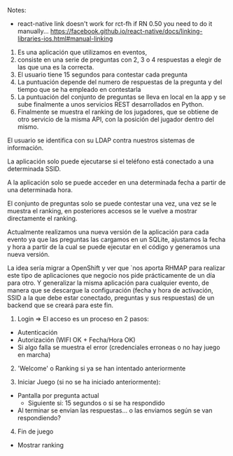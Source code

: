 
Notes:
- react-native link doesn't work for rct-fh if RN 0.50 you need to do it manually... https://facebook.github.io/react-native/docs/linking-libraries-ios.html#manual-linking


1. Es una aplicación que utilizamos en eventos, 
2. consiste en una serie de preguntas con 2, 3 o 4 respuestas a elegir de las que una es la correcta. 
3. El usuario tiene 15 segundos para contestar cada pregunta 
4. La puntuación depende del numero de respuestas de la pregunta y del tiempo que se ha empleado en contestarla
5. La puntuación del conjunto de preguntas se lleva en local en la app y se sube finalmente a unos servicios REST desarrollados en Python. 
6. Finalmente se muestra el ranking de los jugadores, que se obtiene de otro servicio de la misma API, con la posición del jugador dentro del mismo.


 

El usuario se identifica con su LDAP contra nuestros sistemas de información. 

La aplicación solo puede ejecutarse si el teléfono está conectado a una determinada SSID. 

A la aplicación solo se puede acceder en una determinada fecha a partir de una determinada hora. 

El conjunto de preguntas solo se puede contestar una vez, una vez se le muestra el ranking, en posteriores accesos se le vuelve a mostrar directamente el ranking.


Actualmente realizamos una nueva versión de la aplicación para cada evento ya que las preguntas las cargamos en un SQLite, ajustamos la fecha y hora a partir de la cual se puede ejecutar en el código y generamos una nueva versión.

La idea sería migrar a OpenShift y ver que `nos aporta RHMAP para realizar este tipo de aplicaciones que negocio nos pide prácticamente de un día para otro. Y generalizar la misma aplicación para cualquier evento, de manera que se descargue la configuración (fecha y hora de activación, SSID a la que debe estar conectado, preguntas y sus respuestas) de un backend que se creará para este fin.


1. Login => El acceso es un proceso en 2 pasos:
- Autenticación
- Autorización (WIFI OK + Fecha/Hora OK)
- Si algo falla se muestra el error (credenciales erroneas o no hay juego en marcha)

2. 'Welcome' o Ranking si ya se han intentado anteriormente

3. Iniciar Juego (si no se ha iniciado anteriormente):
- Pantalla por pregunta actual
    - Siguiente si: 15 segundos o si se ha respondido
- Al terminar se envian las respuestas... o las enviamos según se van respondiendo?

4. Fin de juego
- Mostrar ranking

